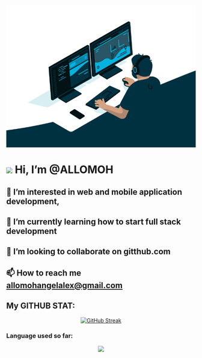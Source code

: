 <div align="center">
<!--   ![image](https://github.com/ALLOMOH/ALLOMOH/blob/main/code.gif?raw=true) -->
  <img src="https://github.com/ALLOMOH/ALLOMOH/blob/main/code.gif?raw=true">
</div>

<img src="https://raw.githubusercontent.com/aemmadi/aemmadi/master/wave.gif" width="30px"> Hi, I’m @ALLOMOH
=====================
## 👀 I’m interested in web and mobile application development,
## 🌱 I’m currently learning how to start full stack development
## 💞️ I’m looking to collaborate on gitthub.com
## 📫 How to reach me allomohangelalex@gmail.com

## My GITHUB STAT:

<div align=center>
  
[![GitHub Streak](https://github-readme-streak-stats.herokuapp.com?user=ALLOMOH&theme=dark&border_radius=14.9&mode=weekly)](https://git.io/streak-stats)

</div>


### Language used so far:

<p align="center">
    <img src="https://skillicons.dev/icons?i=git,windows,ubuntu,kali,vim,linux,html,css,javascript,expressjs,java,python,django,sqlite,mongodb,figma,docker,c,cpp,vscode,idea,kotlin,flutter,dart,typescript,nodejs,nextjs,react,php,laravel" />
</p>

<!---
ALLOMOH/ALLOMOH is a ✨ special ✨ repository because its `README.md` (this file) appears on your GitHub profile.
You can click the Preview link to take a look at your changes.
--->
